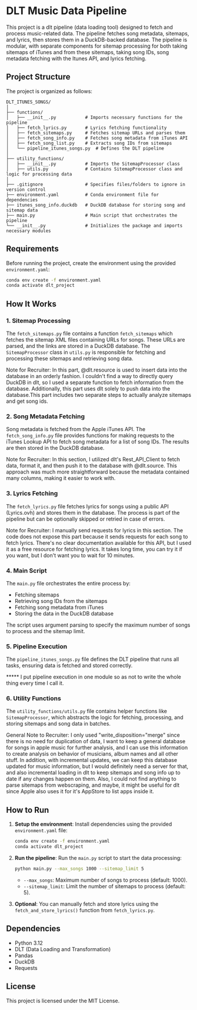 # DLT Music Data Pipeline

This project is a dlt pipeline (data loading tool) designed to fetch and process music-related data. The pipeline fetches song metadata, sitemaps, and lyrics, then stores them in a DuckDB-backed database. The pipeline is modular, with separate components for sitemap processing for both taking sitemaps of iTunes and from these sitemaps, taking song IDs, song metadata fetching with the Itunes API, and lyrics fetching.

## Project Structure

The project is organized as follows:

```
DLT_ITUNES_SONGS/
│
├── functions/
│   ├── __init__.py           # Imports necessary functions for the pipeline
│   ├── fetch_lyrics.py       # Lyrics fetching functionality
│   ├── fetch_sitemaps.py     # Fetches sitemap URLs and parses them
│   ├── fetch_song_info.py    # Fetches song metadata from iTunes API
│   ├── fetch_song_list.py    # Extracts song IDs from sitemaps
│   └── pipeline_itunes_songs.py  # Defines the DLT pipeline
│
├── utility_functions/
│   ├── __init__.py           # Imports the SitemapProcessor class
│   ├── utils.py              # Contains SitemapProcessor class and logic for processing data
│
├── .gitignore                # Specifies files/folders to ignore in version control
├── environment.yaml          # Conda environment file for dependencies
├── itunes_song_info.duckdb   # DuckDB database for storing song and sitemap data
├── main.py                   # Main script that orchestrates the pipeline
└── __init__.py               # Initializes the package and imports necessary modules
```

## Requirements

Before running the project, create the environment using the provided `environment.yaml`:

```bash
conda env create -f environment.yaml
conda activate dlt_project
```

## How It Works

### 1. **Sitemap Processing**
The `fetch_sitemaps.py` file contains a function `fetch_sitemaps` which fetches the sitemap XML files containing URLs for songs. These URLs are parsed, and the links are stored in a DuckDB database. The `SitemapProcessor` class in `utils.py` is responsible for fetching and processing these sitemaps and retrieving song data. 

Note for Recruiter: In this part, @dlt.resource is used to insert data into the database in an orderly fashion. I couldn't find a way to directly query DuckDB in dlt, so I used a separate function to fetch information from the database. Additionally, this part uses dlt solely to push data into the database.This part includes two separate steps to actually analyze sitemaps and get song ids. 

### 2. **Song Metadata Fetching**
Song metadata is fetched from the Apple iTunes API. The `fetch_song_info.py` file provides functions for making requests to the iTunes Lookup API to fetch song metadata for a list of song IDs. The results are then stored in the DuckDB database.

Note for Recruiter: In this section, I utilized dlt's Rest_API_Client to fetch data, format it, and then push it to the database with @dlt.source. This approach was much more straightforward because the metadata contained many columns, making it easier to work with.

### 3. **Lyrics Fetching**
The `fetch_lyrics.py` file fetches lyrics for songs using a public API (Lyrics.ovh) and stores them in the database. The process is part of the pipeline but can be optionally skipped or retried in case of errors.

Note for Recruiter: I manually send requests for lyrics in this section. The code does not expose this part because it sends requests for each song to fetch lyrics. There's no clear documentation available for this API, but I used it as a free resource for fetching lyrics. It takes long time, you can try it if you want, but I don't want you to wait for 10 minutes. 

### 4. **Main Script**
The `main.py` file orchestrates the entire process by:
- Fetching sitemaps
- Retrieving song IDs from the sitemaps
- Fetching song metadata from iTunes
- Storing the data in the DuckDB database

The script uses argument parsing to specify the maximum number of songs to process and the sitemap limit.

### 5. **Pipeline Execution**
The `pipeline_itunes_songs.py` file defines the DLT pipeline that runs all tasks, ensuring data is fetched and stored correctly.

***** I put pipeline execution in one module so as not to write the whole thing every time I call it. 

### 6. **Utility Functions**
The `utility_functions/utils.py` file contains helper functions like `SitemapProcessor`, which abstracts the logic for fetching, processing, and storing sitemaps and song data in batches.

General Note to Recruiter: I only used "write_disposition="merge" since there is no need for duplication of data, I want to keep a general database for songs in apple music for further analysis, and I can use this information to create analysis on behavior of musicians, album names and all other stuff. 
In addition, with incremental updates, we can keep this database updated for music information, but I would definitely need a server for that, and also incremental loading in dlt to keep sitemaps and song info up to date if any changes happen on them. Also, I could not find anything to parse sitemaps from webscraping, and maybe, it might be useful for dlt since Apple also uses it for it's AppStore to list apps inside it. 

## How to Run

1. **Setup the environment**:
   Install dependencies using the provided `environment.yaml` file:
   ```bash
   conda env create -f environment.yaml
   conda activate dlt_project
   ```

2. **Run the pipeline**:
   Run the `main.py` script to start the data processing:
   ```bash
   python main.py --max_songs 1000 --sitemap_limit 5
   ```

   - `--max_songs`: Maximum number of songs to process (default: 1000).
   - `--sitemap_limit`: Limit the number of sitemaps to process (default: 5).

3. **Optional**: You can manually fetch and store lyrics using the `fetch_and_store_lyrics()` function from `fetch_lyrics.py`.

## Dependencies

- Python 3.12
- DLT (Data Loading and Transformation)
- Pandas
- DuckDB
- Requests

## License

This project is licensed under the MIT License.

